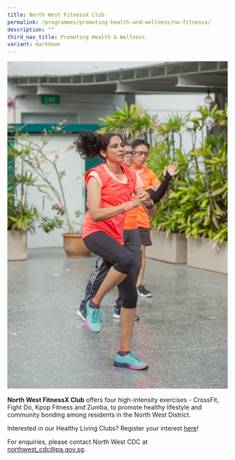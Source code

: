 ```yaml
---
title: North West FitnessX Club
permalink: /programmes/promoting-health-and-wellness/nw-fitnessx/
description: ""
third_nav_title: Promoting Health & Wellness
variant: markdown
---
```

![](/images/Launch%201.jpg)

**North West FitnessX Club** offers four high-intensity exercises - CrossFit, Fight Do, Kpop Fitness and Zumba, to promote healthy lifestyle and community bonding among residents in the North West District.

Interested in our Healthy Living Clubs? Register your interest [here](https://go.gov.sg/hlclub-interestform)!

 For enquiries, please contact North West CDC at [northwest\_cdc@pa.gov.sg](mailto:northwest_cdc@pa.gov.sg).